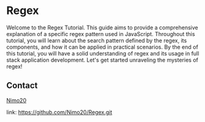 # Regex

Welcome to the Regex Tutorial. This guide aims to provide a comprehensive explanation of a specific regex pattern used in JavaScript. Throughout this tutorial, you will learn about the search pattern defined by the regex, its components, and how it can be applied in practical scenarios. By the end of this tutorial, you will have a solid understanding of regex and its usage in full stack application development. Let's get started unraveling the mysteries of regex!

## Contact


 [Nimo20](#https://github.com/Nimo20)

 link: https://github.com/Nimo20/Regex.git